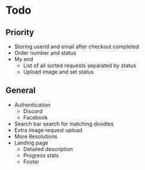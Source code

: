 # Todo

## Priority
- Storing userid and email after checkout completed
- Order number and status
- My end
  - List of all sorted requests separated by status
  - Upload image and set status 

## General
- Authentication
  - Discord
  - Facebook
- Search bar search for matching doodles
- Extra image request upload
- More Resolutions
- Landing page
  - Detailed description
  - Progress stats
  - Footer